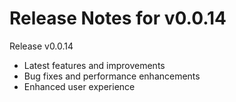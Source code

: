 # Release Notes for v0.0.14

Release v0.0.14

- Latest features and improvements
- Bug fixes and performance enhancements
- Enhanced user experience
